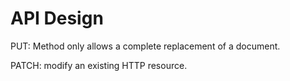 # API Design

PUT: Method only allows a complete replacement of a document.

PATCH: modify an existing HTTP resource.